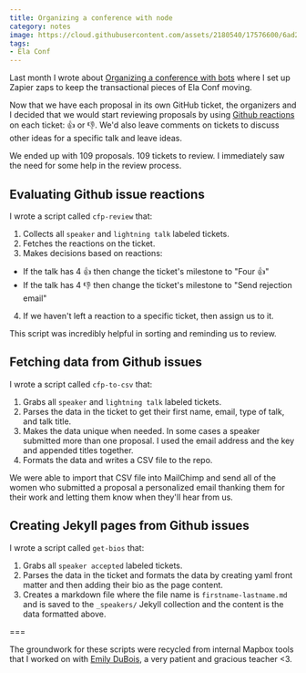 ```yaml
---
title: Organizing a conference with node
category: notes
image: https://cloud.githubusercontent.com/assets/2180540/17576600/6ad2076e-5f42-11e6-8b3a-d2ca29823192.png
tags:
- Ela Conf
---
```


Last month I wrote about [Organizing a conference with bots](http://katydecorah.com/notes/ela-conf-bots/) where I set up Zapier zaps to keep the transactional pieces of Ela Conf moving.

Now that we have each proposal in its own GitHub ticket, the organizers and I decided that we would start reviewing proposals by using [Github reactions](https://developer.github.com/v3/reactions/) on each ticket: :+1: or :-1:. We'd also leave comments on tickets to discuss other ideas for a specific talk and leave ideas.

We ended up with 109 proposals. 109 tickets to review. I immediately saw the need for some help in the review process.

## Evaluating Github issue reactions

I wrote a script called `cfp-review` that:

1. Collects all `speaker` and `lightning talk` labeled tickets.
2. Fetches the reactions on the ticket.
3. Makes decisions based on reactions:
  + If the talk has 4 :+1: then change the ticket's milestone to "Four :+1:"
  + If the talk has 4 :-1: then change the ticket's milestone to "Send rejection email"
4. If we haven't left a reaction to a specific ticket, then assign us to it.

This script was incredibly helpful in sorting and reminding us to review.

## Fetching data from Github issues

I wrote a script called `cfp-to-csv` that:

1. Grabs all `speaker` and `lightning talk` labeled tickets. 
2. Parses the data in the ticket to get their first name, email, type of talk, and talk title.
3. Makes the data unique when needed. In some cases a speaker submitted more than one proposal. I used the email address and the key and appended titles together.
4. Formats the data and writes a CSV file to the repo. 

We were able to import that CSV file into MailChimp and send all of the women who submitted a proposal a personalized email thanking them for their work and letting them know when they'll hear from us.

## Creating Jekyll pages from Github issues

I wrote a script called `get-bios` that:

1. Grabs all `speaker accepted` labeled tickets.
2. Parses the data in the ticket and formats the data by creating yaml front matter and then adding their bio as the page content.
3. Creates a markdown file where the file name is `firstname-lastname.md` and is saved to the `_speakers/` Jekyll collection and the content is the data formatted above.

===

The groundwork for these scripts were recycled from internal Mapbox tools that I worked on with [Emily DuBois](), a very patient and gracious teacher <3.